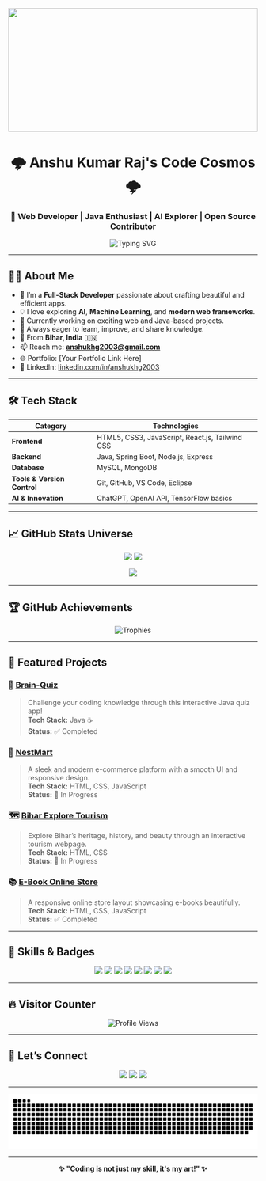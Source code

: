 <!--
💫 Welcome to Anshu Kumar Raj's GitHub Profile
-->

<div align="center">
  <img src="https://media.giphy.com/media/3o7btPCcdNniyf0ArS/giphy.gif" width="100%" height="250px">
</div>

<h1 align="center">🌩️ Anshu Kumar Raj's Code Cosmos 🌩️</h1>
<h3 align="center">🚀 Web Developer | Java Enthusiast | AI Explorer | Open Source Contributor</h3>

<p align="center">
  <img src="https://readme-typing-svg.demolab.com?font=Fira+Code&size=25&pause=1000&color=00FF88&center=true&vCenter=true&width=800&lines=Hey+there!+I'm+Anshu+Kumar+Raj;A+Full-Stack+Developer+from+India;Loves+Java,+JavaScript,+React+and+AI+✨;Always+learning+new+tech+🚀" alt="Typing SVG" />
</p>

---

## 🧑‍💻 About Me

- 🌟 I’m a **Full-Stack Developer** passionate about crafting beautiful and efficient apps.  
- 💡 I love exploring **AI**, **Machine Learning**, and **modern web frameworks**.  
- 💼 Currently working on exciting web and Java-based projects.  
- 🧠 Always eager to learn, improve, and share knowledge.  
- 📍 From **Bihar, India** 🇮🇳  
- 📫 Reach me: **[anshukhg2003@gmail.com](mailto:anshukhg2003@gmail.com)**  
- 🌐 Portfolio: [Your Portfolio Link Here]  
- 💼 LinkedIn: [linkedin.com/in/anshukhg2003](https://linkedin.com/in/anshukhg2003)

---

## 🛠️ Tech Stack

| **Category** | **Technologies** |
|---------------|------------------|
| **Frontend** | HTML5, CSS3, JavaScript, React.js, Tailwind CSS |
| **Backend** | Java, Spring Boot, Node.js, Express |
| **Database** | MySQL, MongoDB |
| **Tools & Version Control** | Git, GitHub, VS Code, Eclipse |
| **AI & Innovation** | ChatGPT, OpenAI API, TensorFlow basics |

---

## 📈 GitHub Stats Universe

<p align="center">
  <img src="https://github-readme-stats.vercel.app/api?username=anshukhg2003&show_icons=true&theme=radical&hide_border=true&bg_color=0d1117&title_color=00ff88&text_color=ffffff" height="165px" />
  <img src="https://github-readme-streak-stats.herokuapp.com/?user=anshukhg2003&theme=radical&hide_border=true&background=0d1117&stroke=00ff88&ring=00ff88&fire=00ff88&currStreakNum=00ff88&sideNums=00ff88" height="165px" />
</p>

<p align="center">
  <img src="https://github-readme-stats.vercel.app/api/top-langs/?username=anshukhg2003&layout=compact&theme=radical&hide_border=true&bg_color=0d1117&title_color=00ff88&text_color=ffffff" height="165px" />
</p>

---

## 🏆 GitHub Achievements

<p align="center">
  <img src="https://github-profile-trophy.vercel.app/?username=anshukhg2003&theme=radical&no-frame=true&margin-w=15&column=4" alt="Trophies" />
</p>

---

## 🚀 Featured Projects

### 🧠 [Brain-Quiz](https://github.com/anshukhg2003/Brain-Quiz)
> Challenge your coding knowledge through this interactive Java quiz app!  
**Tech Stack:** Java ☕  
**Status:** ✅ Completed  

### 🛒 [NestMart](https://github.com/anshukhg2003/NestMart)
> A sleek and modern e-commerce platform with a smooth UI and responsive design.  
**Tech Stack:** HTML, CSS, JavaScript  
**Status:** 🚧 In Progress  

### 🗺️ [Bihar Explore Tourism](https://github.com/anshukhg2003/Bihar-Explore-Tourism)
> Explore Bihar’s heritage, history, and beauty through an interactive tourism webpage.  
**Tech Stack:** HTML, CSS  
**Status:** 🚧 In Progress  

### 📚 [E-Book Online Store](https://github.com/anshukhg2003/E-Book-Online-Store-Website)
> A responsive online store layout showcasing e-books beautifully.  
**Tech Stack:** HTML, CSS, JavaScript  
**Status:** ✅ Completed  

---

## 🧩 Skills & Badges

<p align="center">
  <img src="https://img.shields.io/badge/-JavaScript-F7DF1E?logo=javascript&logoColor=black&style=for-the-badge" />
  <img src="https://img.shields.io/badge/-React-61DAFB?logo=react&logoColor=black&style=for-the-badge" />
  <img src="https://img.shields.io/badge/-Java-007396?logo=java&logoColor=white&style=for-the-badge" />
  <img src="https://img.shields.io/badge/-HTML-E34F26?logo=html5&logoColor=white&style=for-the-badge" />
  <img src="https://img.shields.io/badge/-CSS-1572B6?logo=css3&logoColor=white&style=for-the-badge" />
  <img src="https://img.shields.io/badge/-Git-F05032?logo=git&logoColor=white&style=for-the-badge" />
  <img src="https://img.shields.io/badge/-GitHub-181717?logo=github&logoColor=white&style=for-the-badge" />
  <img src="https://img.shields.io/badge/-AI-FF6F61?logo=artificial-intelligence&logoColor=white&style=for-the-badge" />
</p>

---

## 🔥 Visitor Counter

<p align="center">
  <img src="https://komarev.com/ghpvc/?username=anshukhg2003&style=for-the-badge&color=brightgreen" alt="Profile Views" />
</p>

---

## 💬 Let’s Connect

<p align="center">
  <a href="mailto:anshukhg2003@gmail.com"><img src="https://img.shields.io/badge/-Email-D14836?logo=gmail&logoColor=white&style=for-the-badge"></a>
  <a href="https://linkedin.com/in/anshukhg2003"><img src="https://img.shields.io/badge/-LinkedIn-0077B5?logo=linkedin&logoColor=white&style=for-the-badge"></a>
  <a href="https://github.com/anshukhg2003"><img src="https://img.shields.io/badge/-GitHub-181717?logo=github&logoColor=white&style=for-the-badge"></a>
</p>

---

<div align="center">
  <img src="https://github.com/Platane/snk/raw/output/github-contribution-grid-snake.svg" alt="snake animation" />
</div>

---

<p align="center">
  <b>✨ "Coding is not just my skill, it's my art!" ✨</b>
</p>

